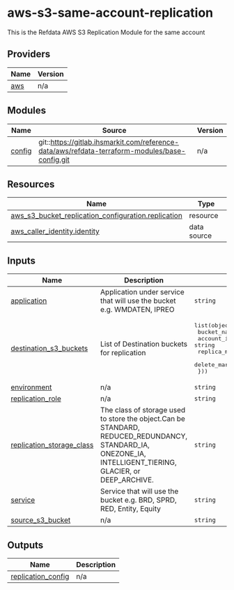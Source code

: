 # aws-s3-same-account-replication

This is the Refdata AWS S3 Replication Module for the same account

## Providers

| Name                                              | Version |
|---------------------------------------------------|---------|
| <a name="provider_aws"></a> [aws](#provider\_aws) | n/a     |

## Modules

| Name                                                   | Source                                                                                         | Version |
|--------------------------------------------------------|------------------------------------------------------------------------------------------------|---------|
| <a name="module_config"></a> [config](#module\_config) | git::https://gitlab.ihsmarkit.com/reference-data/aws/refdata-terraform-modules/base-config.git | n/a     |

## Resources

| Name                                                                                                                                                                   | Type        |
|------------------------------------------------------------------------------------------------------------------------------------------------------------------------|-------------|
| [aws_s3_bucket_replication_configuration.replication](https://registry.terraform.io/providers/hashicorp/aws/latest/docs/resources/s3_bucket_replication_configuration) | resource    |
| [aws_caller_identity.identity](https://registry.terraform.io/providers/hashicorp/aws/latest/docs/data-sources/caller_identity)                                         | data source |

## Inputs

| Name                                                                                                              | Description                                                                                                                                                     | Type                                                                                                                                                                                                                                  | Default      | Required |
|-------------------------------------------------------------------------------------------------------------------|-----------------------------------------------------------------------------------------------------------------------------------------------------------------|---------------------------------------------------------------------------------------------------------------------------------------------------------------------------------------------------------------------------------------|--------------|:--------:|
| <a name="input_application"></a> [application](#input\_application)                                               | Application under service that will use the bucket e.g. WMDATEN, IPREO                                                                                          | `string`                                                                                                                                                                                                                              | n/a          |   yes    |
| <a name="input_destination_s3_buckets"></a> [destination\_s3\_buckets](#input\_destination\_s3\_buckets)          | List of Destination buckets for replication                                                                                                                     | <pre>list(object({<br>    bucket_name                       = string<br>    account_id                        = string<br>    replica_modifications_enabled     = bool<br>    delete_marker_replication_enabled = bool<br>  }))</pre> | n/a          |   yes    |
| <a name="input_environment"></a> [environment](#input\_environment)                                               | n/a                                                                                                                                                             | `string`                                                                                                                                                                                                                              | n/a          |   yes    |
| <a name="input_replication_role"></a> [replication\_role](#input\_replication\_role)                              | n/a                                                                                                                                                             | `string`                                                                                                                                                                                                                              | `null`       |    no    |
| <a name="input_replication_storage_class"></a> [replication\_storage\_class](#input\_replication\_storage\_class) | The class of storage used to store the object.Can be STANDARD, REDUCED\_REDUNDANCY, STANDARD\_IA, ONEZONE\_IA, INTELLIGENT\_TIERING, GLACIER, or DEEP\_ARCHIVE. | `string`                                                                                                                                                                                                                              | `"STANDARD"` |    no    |
| <a name="input_service"></a> [service](#input\_service)                                                           | Service that will use the bucket e.g. BRD, SPRD, RED, Entity, Equity                                                                                            | `string`                                                                                                                                                                                                                              | n/a          |   yes    |
| <a name="input_source_s3_bucket"></a> [source\_s3\_bucket](#input\_source\_s3\_bucket)                            | n/a                                                                                                                                                             | `string`                                                                                                                                                                                                                              | n/a          |   yes    |

## Outputs

| Name                                                                                         | Description |
|----------------------------------------------------------------------------------------------|-------------|
| <a name="output_replication_config"></a> [replication\_config](#output\_replication\_config) | n/a         |
